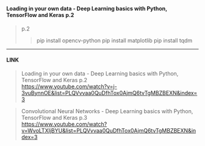 ###
#### Loading in your own data - Deep Learning basics with Python, TensorFlow and Keras p.2
> p.2
>> pip install opencv-python
>> pip install matplotlib
>> pip install tqdm
---

#### LINK
> Loading in your own data - Deep Learning basics with Python, TensorFlow and Keras p.2 <br>
https://www.youtube.com/watch?v=j-3vuBynnOE&list=PLQVvvaa0QuDfhTox0AjmQ6tvTgMBZBEXN&index=3

> Convolutional Neural Networks - Deep Learning basics with Python, TensorFlow and Keras p.3 <br>
https://www.youtube.com/watch?v=WvoLTXIjBYU&list=PLQVvvaa0QuDfhTox0AjmQ6tvTgMBZBEXN&index=3
